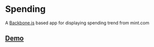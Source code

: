 Spending
========

A [Backbone.js](http://backbonejs.org/) based app for displaying spending trend from mint.com

## [Demo](http://karmadude.github.com/Spending/index.html#spending/05/2012)